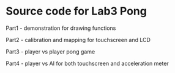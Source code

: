 Source code for Lab3 Pong
======
Part1 - demonstration for drawing functions

Part2 - calibration and mapping for touchscreen and LCD

Part3 - player vs player pong game

Part4 - player vs AI for both touchscreen and acceleration meter
